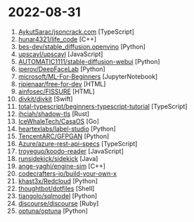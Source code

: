 # 2022-08-31

1. [AykutSarac/jsoncrack.com](https://github.com/AykutSarac/jsoncrack.com "🔮 Seamlessly visualize your JSON data instantly into graphs; paste, import or fetch!") [TypeScript]
2. [hunar4321/life_code](https://github.com/hunar4321/life_code "A simple program to simulate attraction/reuplsion forces between many particles") [C++]
3. [bes-dev/stable_diffusion.openvino](https://github.com/bes-dev/stable_diffusion.openvino "") [Python]
4. [upscayl/upscayl](https://github.com/upscayl/upscayl "🆙 Upscayl - Free and Open Source AI Image Upscaler for Linux, MacOS and Windows built with Linux-First philosophy.") [JavaScript]
5. [AUTOMATIC1111/stable-diffusion-webui](https://github.com/AUTOMATIC1111/stable-diffusion-webui "Stable Diffusion web UI") [Python]
6. [iperov/DeepFaceLab](https://github.com/iperov/DeepFaceLab "DeepFaceLab is the leading software for creating deepfakes.") [Python]
7. [microsoft/ML-For-Beginners](https://github.com/microsoft/ML-For-Beginners "12 weeks, 26 lessons, 52 quizzes, classic Machine Learning for all") [JupyterNotebook]
8. [ripienaar/free-for-dev](https://github.com/ripienaar/free-for-dev "A list of SaaS, PaaS and IaaS offerings that have free tiers of interest to devops and infradev") [HTML]
9. [ainfosec/FISSURE](https://github.com/ainfosec/FISSURE "The RF and reverse engineering framework for everyone") [HTML]
10. [divkit/divkit](https://github.com/divkit/divkit "DivKit is an open source Server-Driven UI (SDUI) framework. SDUI is a an emerging technique that leverage the server to build the user interfaces of their mobile app") [Swift]
11. [total-typescript/beginners-typescript-tutorial](https://github.com/total-typescript/beginners-typescript-tutorial "An interactive TypeScript tutorial for beginners") [TypeScript]
12. [ihciah/shadow-tls](https://github.com/ihciah/shadow-tls "") [Rust]
13. [IceWhaleTech/CasaOS](https://github.com/IceWhaleTech/CasaOS "CasaOS - A simple, easy-to-use, elegant open-source Home Cloud system.") [Go]
14. [heartexlabs/label-studio](https://github.com/heartexlabs/label-studio "Label Studio is a multi-type data labeling and annotation tool with standardized output format") [Python]
15. [TencentARC/GFPGAN](https://github.com/TencentARC/GFPGAN "GFPGAN aims at developing Practical Algorithms for Real-world Face Restoration.") [Python]
16. [Azure/azure-rest-api-specs](https://github.com/Azure/azure-rest-api-specs "The source for REST API specifications for Microsoft Azure.") [TypeScript]
17. [troyeguo/koodo-reader](https://github.com/troyeguo/koodo-reader "A modern ebook manager and reader with sync and backup capacities for Windows, macOS, Linux and Web") [JavaScript]
18. [runsidekick/sidekick](https://github.com/runsidekick/sidekick "Free and open-source live application debugger. Like chrome dev tools but for your backend") [Java]
19. [ange-yaghi/engine-sim](https://github.com/ange-yaghi/engine-sim "Combustion engine simulator that generates realistic audio.") [C++]
20. [codecrafters-io/build-your-own-x](https://github.com/codecrafters-io/build-your-own-x "Master programming by recreating your favorite technologies from scratch.") 
21. [khast3x/Redcloud](https://github.com/khast3x/Redcloud "Automated Red Team Infrastructure deployement using Docker") [Python]
22. [thoughtbot/dotfiles](https://github.com/thoughtbot/dotfiles "A set of vim, zsh, git, and tmux configuration files.") [Shell]
23. [tiangolo/sqlmodel](https://github.com/tiangolo/sqlmodel "SQL databases in Python, designed for simplicity, compatibility, and robustness.") [Python]
24. [discourse/discourse](https://github.com/discourse/discourse "A platform for community discussion. Free, open, simple.") [Ruby]
25. [optuna/optuna](https://github.com/optuna/optuna "A hyperparameter optimization framework") [Python]
